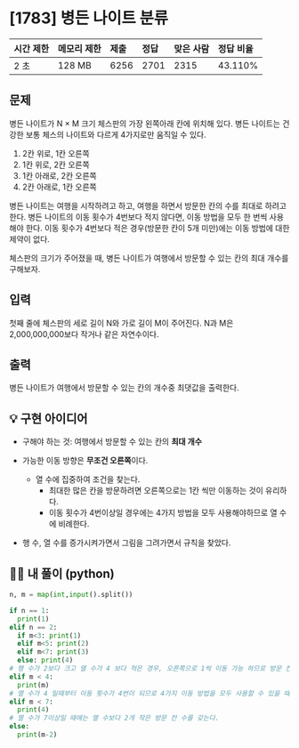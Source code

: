 # [1783] 병든 나이트 분류

| 시간 제한 | 메모리 제한 | 제출 | 정답 | 맞은 사람 | 정답 비율 |
| :-------- | :---------- | :--- | :--- | :-------- | :-------- |
| 2 초      | 128 MB      | 6256 | 2701 | 2315      | 43.110%   |

## 문제

병든 나이트가 N × M 크기 체스판의 가장 왼쪽아래 칸에 위치해 있다. 병든 나이트는 건강한 보통 체스의 나이트와 다르게 4가지로만 움직일 수 있다.

1. 2칸 위로, 1칸 오른쪽
2. 1칸 위로, 2칸 오른쪽
3. 1칸 아래로, 2칸 오른쪽
4. 2칸 아래로, 1칸 오른쪽

병든 나이트는 여행을 시작하려고 하고, 여행을 하면서 방문한 칸의 수를 최대로 하려고 한다. 병든 나이트의 이동 횟수가 4번보다 적지 않다면, 이동 방법을 모두 한 번씩 사용해야 한다. 이동 횟수가 4번보다 적은 경우(방문한 칸이 5개 미만)에는 이동 방법에 대한 제약이 없다.

체스판의 크기가 주어졌을 때, 병든 나이트가 여행에서 방문할 수 있는 칸의 최대 개수를 구해보자.

## 입력

첫째 줄에 체스판의 세로 길이 N와 가로 길이 M이 주어진다. N과 M은 2,000,000,000보다 작거나 같은 자연수이다.

## 출력

병든 나이트가 여행에서 방문할 수 있는 칸의 개수중 최댓값을 출력한다.



## 💡 구현 아이디어

- 구해야 하는 것: 여행에서 방문할 수 있는 칸의 **최대 개수**

- 가능한 이동 방향은 **무조건 오른쪽**이다.

  - 열 수에 집중하여 조건을 찾는다.
    - 최대한 많은 칸을 방문하려면 오른쪽으로는 1칸 씩만 이동하는 것이 유리하다.
    - 이동 횟수가 4번이상일 경우에는 4가지 방법을 모두 사용해야하므로 열 수에 비례한다.

- 행 수, 열 수를 증가시켜가면서 그림을 그려가면서 규칙을 찾았다.

  

## 🙆‍♀️ 내 풀이 (python)

```python
n, m = map(int,input().split())

if n == 1:
  print(1)
elif n == 2:
  if m<3: print(1)
  elif m<5: print(2)
  elif m<7: print(3)
  else: print(4)
# 행 수가 2보다 크고 열 수가 4 보다 적은 경우, 오른쪽으로 1씩 이동 가능 하므로 방문 칸 수는 열 수와 동일하다.
elif m < 4:
  print(m)
# 열 수가 4 일때부터 이동 횟수가 4번이 되므로 4가지 이동 방법을 모두 사용할 수 있을 때까지(열 수가 6일 때까지) 동일한 최대 방문 칸 수(4)를 갖는다.
elif m < 7:
  print(4)
# 열 수가 7이상일 때에는 열 수보다 2개 작은 방문 칸 수를 갖는다.
else:
  print(m-2)
```
